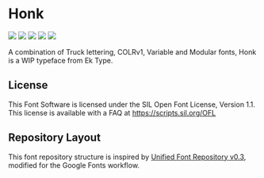 # Honk

[![][Fontbakery]](https://EkType.github.io/Honk/fontbakery/fontbakery-report.html)
[![][Universal]](https://EkType.github.io/Honk/fontbakery/fontbakery-report.html)
[![][GF Profile]](https://EkType.github.io/Honk/fontbakery/fontbakery-report.html)
[![][Outline Correctness]](https://EkType.github.io/Honk/fontbakery/fontbakery-report.html)
[![][Shaping]](https://EkType.github.io/Honk/fontbakery/fontbakery-report.html)

[Fontbakery]: https://img.shields.io/endpoint?url=https%3A%2F%2Fraw.githubusercontent.com%2FEkType%2FHonk%2Fgh-pages%2Fbadges%2Foverall.json
[GF Profile]: https://img.shields.io/endpoint?url=https%3A%2F%2Fraw.githubusercontent.com%2FEkType%2FHonk%2Fgh-pages%2Fbadges%2FGoogleFonts.json
[Outline Correctness]: https://img.shields.io/endpoint?url=https%3A%2F%2Fraw.githubusercontent.com%2FEkType%2FHonk%2Fgh-pages%2Fbadges%2FOutlineCorrectnessChecks.json
[Shaping]: https://img.shields.io/endpoint?url=https%3A%2F%2Fraw.githubusercontent.com%2FEkType%2FHonk%2Fgh-pages%2Fbadges%2FShapingChecks.json
[Universal]: https://img.shields.io/endpoint?url=https%3A%2F%2Fraw.githubusercontent.com%2FEkType%2FHonk%2Fgh-pages%2Fbadges%2FUniversal.json

A combination of Truck lettering, COLRv1, Variable and Modular fonts, Honk is a WIP typeface from Ek Type. 

## License

This Font Software is licensed under the SIL Open Font License, Version 1.1.
This license is available with a FAQ at
https://scripts.sil.org/OFL

## Repository Layout

This font repository structure is inspired by [Unified Font Repository v0.3](https://github.com/unified-font-repository/Unified-Font-Repository), modified for the Google Fonts workflow.
